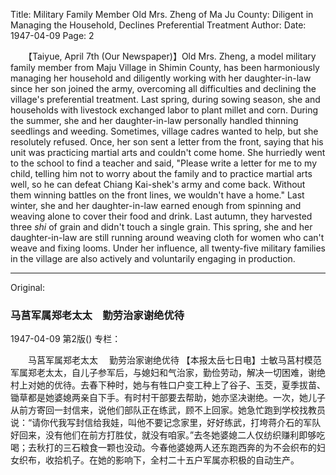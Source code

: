 Title: Military Family Member Old Mrs. Zheng of Ma Ju County: Diligent in Managing the Household, Declines Preferential Treatment
Author:
Date: 1947-04-09
Page: 2

　　【Taiyue, April 7th (Our Newspaper)】Old Mrs. Zheng, a model military family member from Maju Village in Shimin County, has been harmoniously managing her household and diligently working with her daughter-in-law since her son joined the army, overcoming all difficulties and declining the village's preferential treatment. Last spring, during sowing season, she and households with livestock exchanged labor to plant millet and corn. During the summer, she and her daughter-in-law personally handled thinning seedlings and weeding. Sometimes, village cadres wanted to help, but she resolutely refused. Once, her son sent a letter from the front, saying that his unit was practicing martial arts and couldn't come home. She hurriedly went to the school to find a teacher and said, "Please write a letter for me to my child, telling him not to worry about the family and to practice martial arts well, so he can defeat Chiang Kai-shek's army and come back. Without them winning battles on the front lines, we wouldn't have a home." Last winter, she and her daughter-in-law earned enough from spinning and weaving alone to cover their food and drink. Last autumn, they harvested three *shi* of grain and didn't touch a single grain. This spring, she and her daughter-in-law are still running around weaving cloth for women who can't weave and fixing looms. Under her influence, all twenty-five military families in the village are also actively and voluntarily engaging in production.



<hr /> 

Original: 


### 马莒军属郑老太太　勤劳治家谢绝优待

1947-04-09
第2版()
专栏：

　　马莒军属郑老太太
  　勤劳治家谢绝优待
    【本报太岳七日电】士敏马莒村模范军属郑老太太，自儿子参军后，与媳妇和气治家，勤俭劳动，解决一切困难，谢绝村上对她的优待。去春下种时，她与有牲口户变工种上了谷子、玉茭，夏季拔苗、锄草都是她婆媳两亲自下手。有时村干部要去帮助，她亦坚决谢绝。一次，她儿子从前方寄回一封信来，说他们部队正在练武，顾不上回家。她急忙跑到学校找教员说：“请你代我写封信给我娃，叫他不要记念家里，好好练武，打垮蒋介石的军队好回来，没有他们在前方打胜仗，就没有咱家。”去冬她婆媳二人仅纺织赚利即够吃喝；去秋打的三石粮食一颗也没动。今春他婆媳两人还东跑西奔的为不会织布的妇女织布，收拾机子。在她的影响下，全村二十五户军属亦积极的自动生产。
